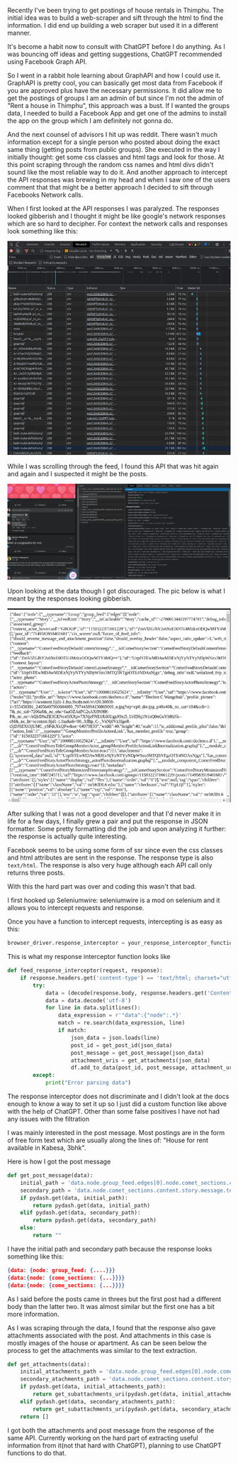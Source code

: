 Recently I've been trying to get postings of house rentals in Thimphu. The initial idea was to build a web-scraper and sift through the html to find the information. I did end up building a web scraper but used it in a different manner.

It's become a habit now to consult with ChatGPT before I do anything. As I was bouncing off ideas and getting suggestions, ChatGPT recommended using Facebook Graph API.

So I went in a rabbit hole learning about GraphAPI and how I could use it. GraphAPI is pretty cool, you can basically get most data from Facebook if you are approved plus have the necessary permissions. It did allow me to get the postings of groups I am an admin of but since I'm not the admin of "Rent a house in Thimphu", this approach was a bust. If I wanted the groups data, I needed to build a Facebook App and get one of the admins to install the app on the group which I am definitely not gonna do.

And the next counsel of advisors I hit up was reddit. There wasn't much information except for a single person who posted about doing the exact same thing (getting posts from public groups). She executed in the way I initially thought: get some css classes and html tags and look for those. At this point scraping through the random css names and html divs didn't sound like the most reliable way to do it. And another approach to intercept the API responses was brewing in my head and when I saw one of the users comment that that might be a better approach I decided to sift through Facebooks Network calls.

When I first looked at the API responses I was paralyzed. The responses looked gibberish and I thought it might be like google's network responses which are so hard to decipher. For context the network calls and responses look something like this:

![facebook network calls](/images/network-calls.png "Network Calls")

While I was scrolling through the feed, I found this API that was hit again and again and I suspected it might be the posts.

![facebook feed api call](/images/feed-api.png "Feed API")

Upon looking at the data though I got discouraged. The pic below is what I meant by the responses looking gibberish.

![facebook feed response](/images/response.png "Feed Response")

After sulking that I was not a good developer and that I'd never make it in life for a few days, I finally grew a pair and put the response in JSON formatter. Some pretty formatting did the job and upon analyzing it further: the response is actually quite interesting. 

Facebook seems to be using some form of ssr since even the css classes and html attributes are sent in the response. The response type is also `text/html`. The response is also very huge although each API call only returns three posts. 

With this the hard part was over and coding this wasn't that bad.

I first hooked up Seleniumwire: seleniumwire is a mod on selenium and it allows you to intercept requests and response. 

Once you have a function to intercept requests, intercepting is as easy as this:

```python
browser_driver.response_interceptor = your_response_interceptor_function
```

This is what my response interceptor function looks like

```python
def feed_response_interceptor(request, response):
    if response.headers.get('content-type') == 'text/html; charset="utf-8"':
        try: 
            data = (decode(response.body, response.headers.get('Content-Encoding', 'identity')))
            data = data.decode('utf-8')
            for line in data.splitlines():
                data_expression = r'"data":{"node":.*}'
                match = re.search(data_expression, line)
                if match:
                    json_data = json.loads(line)
                    post_id = get_post_id(json_data)
                    post_message = get_post_message(json_data)
                    attachment_uris = get_attachments(json_data)
                    df.add_to_data(post_id, post_message, attachment_uris)
        except:
            print("Error parsing data")
```

The response interceptor does not discriminate and I didn't look at the docs enough to know a way to set it up so I just did a custom function like above with the help of ChatGPT. Other than some false positives I have not had any issues with the filtration

I was mainly interested in the post message. Most postings are in the form of free form text which are usually along the lines of: "House for rent available in Kabesa, 3bhk". 

Here is how I got the post message
```python
def get_post_message(data):
    initial_path = 'data.node.group_feed.edges[0].node.comet_sections.content.story.message.text'
    secondary_path = 'data.node.comet_sections.content.story.message.text'
    if pydash.get(data, initial_path):
        return pydash.get(data, initial_path)
    elif pydash.get(data, secondary_path):
        return pydash.get(data, secondary_path)
    else:
        return ""

```
I have the initial path and secondary path because the response looks something like this:
```json
{data: {node: group_feed: {....}}}
{data:{node: {come_sections: {...}}}}
{data:{node: {come_sections: {...}}}}
```
As I said before the posts came in threes but the first post had a different body than the latter two. It was almost similar but the first one has a bit more information.

As I was scraping through the data, I found that the response also gave attachments associated with the post. And attachments in this case is mostly images of the house or apartment. As can be seen below the process to get the attachments was similar to the text extraction. 

```python
def get_attachments(data):
    initial_attachments_path = 'data.node.group_feed.edges[0].node.comet_sections.content.story.attachments[0]'
    secondary_atachments_path = 'data.node.comet_sections.content.story.attachments[0]'
    if pydash.get(data, initial_attachments_path):
        return get_subattachments_uri(pydash.get(data, initial_attachments_path))
    elif pydash.get(data, secondary_atachments_path):
        return get_subattachments_uri(pydash.get(data, secondary_atachments_path)) 
    return []

```
I got both the attachments and post message from the response of the same API. Currently working on the hard part of extracting useful information from it(not that hard with ChatGPT), planning to use ChatGPT functions to do that.